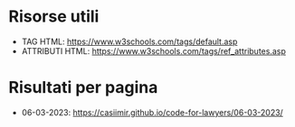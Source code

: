 # Risorse utili

- TAG HTML: https://www.w3schools.com/tags/default.asp
- ATTRIBUTI HTML: https://www.w3schools.com/tags/ref_attributes.asp



# Risultati per pagina

- 06-03-2023: https://casiimir.github.io/code-for-lawyers/06-03-2023/
